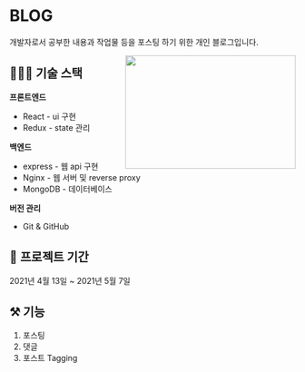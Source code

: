 
# BLOG
개발자로서 공부한 내용과 작업물 등을 포스팅 하기 위한 개인 블로그입니다.  

<img src=https://user-images.githubusercontent.com/75382494/147380544-780d5334-0310-4cd9-9cd9-a59eb4e138c2.png width=300 height=200 align='right'>
    
  
## 👩🏻‍💻 기술 스택
__프론트엔드__
- React - ui 구현 
- Redux - state 관리  
  
  
__백엔드__
- express - 웹 api 구현
- Nginx - 웹 서버 및 reverse proxy
- MongoDB - 데이터베이스

__버전 관리__
- Git & GitHub



  
    
    
## 📆 프로젝트 기간
2021년 4월 13일 ~ 2021년 5월 7일

## ⚒ 기능 
1. 포스팅
2. 댓글
3. 포스트 Tagging
